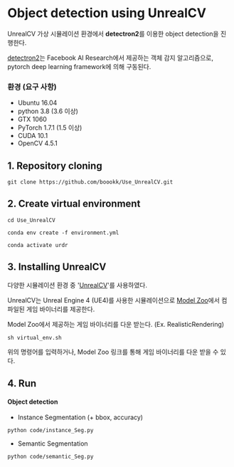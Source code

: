 # Object detection using UnrealCV

 UnrealCV 가상 시뮬레이션 환경에서 **detectron2**를 이용한 object detection을 진행한다.

 [detectron2](https://github.com/facebookresearch/detectron2)는 Facebook AI Research에서 제공하는 객체 감지 알고리즘으로, pytorch deep learning framework에 의해 구동된다. 
  

### 환경 (요구 사항)
* Ubuntu 16.04
* python 3.8 (3.6 이상)
* GTX 1060
* PyTorch 1.7.1 (1.5 이상)
* CUDA 10.1
* OpenCV 4.5.1
  
  
  
## 1. Repository cloning
```
git clone https://github.com/boookk/Use_UnrealCV.git
```



## 2. Create virtual environment
```
cd Use_UnrealCV
```
```
conda env create -f environment.yml
```
```
conda activate urdr
```



## 3. Installing UnrealCV

 다양한 시뮬레이션 환경 중 '[UnrealCV](https://unrealcv.org/)'를 사용하였다.

 UnrealCV는 Unreal Engine 4 (UE4)를 사용한 시뮬레이션으로 [Model Zoo](http://docs.unrealcv.org/en/master/reference/model_zoo.html#rr)에서 컴파일된 게임 바이너리를 제공한다. 

 Model Zoo에서 제공하는 게임 바이너리를 다운 받는다. (Ex. RealisticRendering)
  
```
sh virtual_env.sh
```
위의 명령어를 입력하거나, Model Zoo 링크를 통해 게임 바이너리를 다운 받을 수 있다.



## 4. Run

#### Object detection
 * Instance Segmentation (+ bbox, accuracy)
 ```
 python code/instance_Seg.py
 ```
 * Semantic Segmentation
 ```
 python code/semantic_Seg.py
 ```
